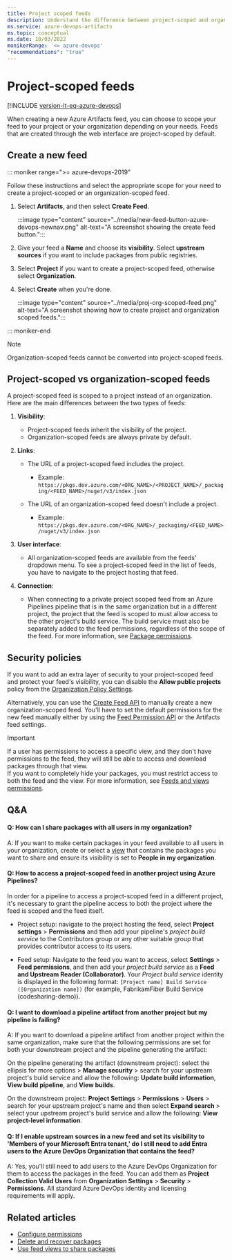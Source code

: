 ```yaml
---
title: Project scoped feeds
description: Understand the difference between project-scoped and organization-scoped feeds
ms.service: azure-devops-artifacts
ms.topic: conceptual
ms.date: 10/03/2022
monikerRange: '<= azure-devops'
"recommendations": "true"
---
```


# Project-scoped feeds

[!INCLUDE [version-lt-eq-azure-devops](../../includes/version-lt-eq-azure-devops.md)]

When creating a new Azure Artifacts feed, you can choose to scope your feed to your project or your organization depending on your needs. Feeds that are created through the web interface are project-scoped by default.

## Create a new feed

::: moniker range=">= azure-devops-2019"

Follow these instructions and select the appropriate scope for your need to create a project-scoped or an organization-scoped feed.

1. Select **Artifacts**, and then select **Create Feed**.

    :::image type="content" source="../media/new-feed-button-azure-devops-newnav.png" alt-text="A screenshot showing the create feed button.":::

1. Give your feed a **Name** and choose its **visibility**. Select **upstream sources** if you want to include packages from public registries.

1. Select **Project** if you want to create a project-scoped feed, otherwise select **Organization**.

1. Select **Create** when you're done.

    :::image type="content" source="../media/proj-org-scoped-feed.png" alt-text="A screenshot showing how to create project and organization scoped feeds.":::

::: moniker-end

> [!NOTE]
> Organization-scoped feeds cannot be converted into project-scoped feeds.

## Project-scoped vs organization-scoped feeds

A project-scoped feed is scoped to a project instead of an organization. Here are the main differences between the two types of feeds:

1. **Visibility**:

    * Project-scoped feeds inherit the visibility of the project.
    * Organization-scoped feeds are always private by default.

1. **Links**:

    * The URL of a project-scoped feed includes the project.
        * Example: `https://pkgs.dev.azure.com/<ORG_NAME>/<PROJECT_NAME>/_packaging/<FEED_NAME>/nuget/v3/index.json`

    * The URL of an organization-scoped feed doesn't include a project.
        * Example: `https://pkgs.dev.azure.com/<ORG_NAME>/_packaging/<FEED_NAME>/nuget/v3/index.json`

1. **User interface**:
    * All organization-scoped feeds are available from the feeds' dropdown menu. To see a project-scoped feed in the list of feeds, you have to navigate to the project hosting that feed.

1. **Connection**:
    * When connecting to a private project scoped feed from an Azure Pipelines pipeline that is in the same organization but in a different project, the project that the feed is scoped to must allow access to the other project's build service. The build service must also be separately added to the feed permissions, regardless of the scope of the feed. For more information, see [Package permissions](./feed-permissions.md#pipelines-permissions).

## Security policies

If you want to add an extra layer of security to your project-scoped feed and protect your feed's visibility, you can disable the **Allow public projects** policy from the [Organization Policy Settings](../../organizations/accounts/change-application-access-policies.md).

Alternatively, you can use the [Create Feed API](/rest/api/azure/devops/artifacts/feed%20%20management/create%20feed?view=azure-devops-rest-5.1&preserve-view=true) to manually create a new organization-scoped feed. You'll have to set the default permissions for the new feed manually either by using the [Feed Permission API](/rest/api/azure/devops/artifacts/feed%20%20management/set%20feed%20permissions?view=azure-devops-rest-5.1&preserve-view=true) or the Artifacts feed settings.

> [!IMPORTANT]
> If a user has permissions to access a specific view, and they don't have permissions to the feed, they will still be able to access and download packages through that view.  
> If you want to completely hide your packages, you must restrict access to both the feed and the view. For more information, see [Feeds and views permissions](feed-permissions.md).

## Q&A

#### Q: How can I share packages with all users in my organization?

A: If you want to make certain packages in your feed available to all users in your organization, create or select a [view](views.md) that contains the packages you want to share and ensure its visibility is set to **People in my organization**.

#### Q: How to access a project-scoped feed in another project using Azure Pipelines?

In order for a pipeline to access a project-scoped feed in a different project, it's necessary to grant the pipeline access to both the project where the feed is scoped and the feed itself.

- Project setup: navigate to the project hosting the feed, select **Project settings** > **Permissions** and then add your pipeline's *project build service* to the Contributors group or any other suitable group that provides contributor access to its users.

- Feed setup: Navigate to the feed you want to access, select  **Settings** > **Feed permissions**, and then add your *project build service* as a **Feed and Upstream Reader (Collaborator)**. Your *Project build service* identity is displayed in the following format: `[Project name] Build Service ([Organization name])` (for example, FabrikamFiber Build Service (codesharing-demo)).

#### Q: I want to download a pipeline artifact from another project but my pipeline is failing?

A: If you want to download a pipeline artifact from another project within the same organization, make sure that the following permissions are set for both your downstream project and the pipeline generating the artifact:

On the pipeline generating the artifact (downstream project): select the ellipsis for more options > **Manage security** > search for your upstream project's build service and allow the following: **Update build information**, **View build pipeline**, and **View builds**.

On the downstream project: **Project Settings** > **Permissions** > **Users** > search for your upstream project's name and then select **Expand search** > select your upstream project's build service and allow the following: **View project-level information**.

#### Q: If I enable upstream sources in a new feed and set its visibility to 'Members of your Microsoft Entra tenant,' do I still need to add Entra users to the Azure DevOps Organization that contains the feed?
A: Yes, you'll still need to add users to the Azure DevOps Organization for them to access the packages in the feed. You can add them as **Project Collection Valid Users** from **Organization Settings** > **Security** > **Permissions**. All standard Azure DevOps identity and licensing requirements will apply. 

## Related articles

- [Configure permissions](./feed-permissions.md)
- [Delete and recover packages](../how-to/delete-and-recover-packages.md)
- [Use feed views to share packages](./views.md)
